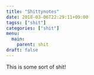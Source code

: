 ```yaml
---
title: "Shittynotes"
date: 2018-03-06T22:29:11+09:00
tagss: ["shit"]
categories: ["shit"]
menu:
  main:
    parent: shit
draft: false
---
```


This is some sort of shit!